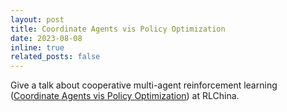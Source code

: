 ```yaml
---
layout: post
title: Coordinate Agents vis Policy Optimization
date: 2023-08-08
inline: true
related_posts: false
---
```


Give a talk about cooperative multi-agent reinforcement learning ([Coordinate Agents vis Policy Optimization](assets\pdf\CoordinatingAgents-RLChina.pdf)) at RLChina.